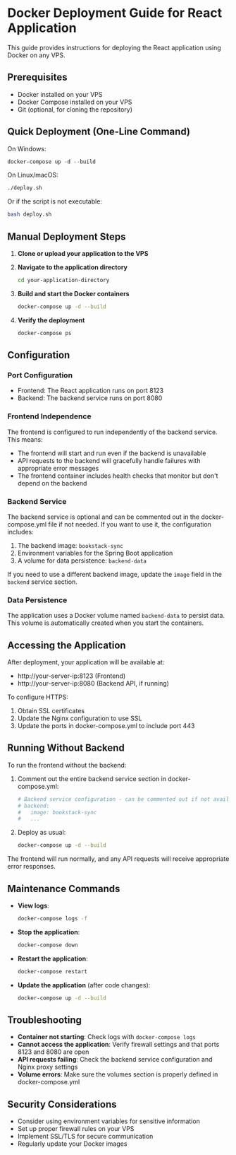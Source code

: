 # Docker Deployment Guide for React Application

This guide provides instructions for deploying the React application using Docker on any VPS.

## Prerequisites

- Docker installed on your VPS
- Docker Compose installed on your VPS
- Git (optional, for cloning the repository)

## Quick Deployment (One-Line Command)

On Windows:
```powershell
docker-compose up -d --build
```

On Linux/macOS:
```bash
./deploy.sh
```
Or if the script is not executable:
```bash
bash deploy.sh
```

## Manual Deployment Steps

1. **Clone or upload your application to the VPS**

2. **Navigate to the application directory**
   ```bash
   cd your-application-directory
   ```

3. **Build and start the Docker containers**
   ```bash
   docker-compose up -d --build
   ```

4. **Verify the deployment**
   ```bash
   docker-compose ps
   ```

## Configuration

### Port Configuration

- Frontend: The React application runs on port 8123
- Backend: The backend service runs on port 8080

### Frontend Independence

The frontend is configured to run independently of the backend service. This means:

- The frontend will start and run even if the backend is unavailable
- API requests to the backend will gracefully handle failures with appropriate error messages
- The frontend container includes health checks that monitor but don't depend on the backend

### Backend Service

The backend service is optional and can be commented out in the docker-compose.yml file if not needed. If you want to use it, the configuration includes:

1. The backend image: `bookstack-sync`
2. Environment variables for the Spring Boot application
3. A volume for data persistence: `backend-data`

If you need to use a different backend image, update the `image` field in the `backend` service section.

### Data Persistence

The application uses a Docker volume named `backend-data` to persist data. This volume is automatically created when you start the containers.

## Accessing the Application

After deployment, your application will be available at:
- http://your-server-ip:8123 (Frontend)
- http://your-server-ip:8080 (Backend API, if running)

To configure HTTPS:
1. Obtain SSL certificates
2. Update the Nginx configuration to use SSL
3. Update the ports in docker-compose.yml to include port 443

## Running Without Backend

To run the frontend without the backend:

1. Comment out the entire backend service section in docker-compose.yml:
   ```yaml
   # Backend service configuration - can be commented out if not available
   # backend:
   #   image: bookstack-sync
   #   ...
   ```

2. Deploy as usual:
   ```bash
   docker-compose up -d --build
   ```

The frontend will run normally, and any API requests will receive appropriate error responses.

## Maintenance Commands

- **View logs**:
  ```bash
  docker-compose logs -f
  ```

- **Stop the application**:
  ```bash
  docker-compose down
  ```

- **Restart the application**:
  ```bash
  docker-compose restart
  ```

- **Update the application** (after code changes):
  ```bash
  docker-compose up -d --build
  ```

## Troubleshooting

- **Container not starting**: Check logs with `docker-compose logs`
- **Cannot access the application**: Verify firewall settings and that ports 8123 and 8080 are open
- **API requests failing**: Check the backend service configuration and Nginx proxy settings
- **Volume errors**: Make sure the volumes section is properly defined in docker-compose.yml

## Security Considerations

- Consider using environment variables for sensitive information
- Set up proper firewall rules on your VPS
- Implement SSL/TLS for secure communication
- Regularly update your Docker images 